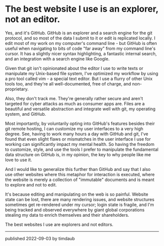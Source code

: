 # The best website I use is an explorer, not an editor.

Yes, and it's GitHub. GitHub is an explorer and a search engine for the git
protocol, and so most of the data I submit to it or edit is replicated locally.
I edit most of my work on my computer's command line - but GitHub is often
useful when navigating to bits of code "far away" from my command line's
cursor. It has a slightly nicer syntax highlighting, a fantastic internal
search, and an integration with a search engine like Google.

Given that git isn't opinionated about the editor I use to write texts or
manipulate my Unix-based file system, I've optimized my workflow by using a pro
tool called vim - a special text editor. But I use a flurry of other Unix tools
too, and they're all well-documented, free of charge, and non-proprietary.

Also, they don't track me. They're generally rather secure and aren't targeted
for cyber attacks as much as consumer apps are. Files are a beautiful and
versatile abstraction and integrate well with git, my operating system, and
GitHub.

Most importantly, by voluntarily opting into GitHub's features besides their
git remote hosting, I can customize my user interfaces to a very high degree.
See, having to work many hours a day with GitHub and git, I've found that even
slight flaws or mismatches in the user interface I use for working can
significantly impact my mental health. So having the freedom to customize,
style, and use the tools I prefer to manipulate the fundamental data structure
on GitHub is, in my opinion, the key to why people like me love to use it.

And I would like to generalize this further than GitHub and say that I also use
other websites where this metaphor for interaction is executed, where the
website is merely a collection of "immutable" documents and is meant to explore
and not to edit.

It's because editing and manipulating on the web is so painful. Website state
can be lost, there are many rendering issues, and website structures sometimes
get re-rendered under my cursor; login state is fragile, and I'm being tracked
and observed everywhere by giant global corporations stealing my data to enrich
themselves and their shareholders.

The best websites I use are explorers and not editors.

---

published 2022-09-03 by timdaub
